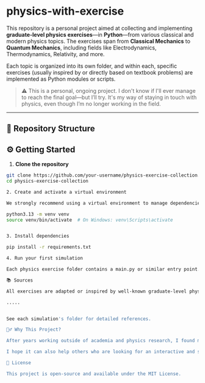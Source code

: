 # physics-with-exercise

This repository is a personal project aimed at collecting and implementing **graduate-level physics exercises**—in **Python**—from various classical and modern physics topics. The exercises span from **Classical Mechanics** to **Quantum Mechanics**, including fields like Electrodynamics, Thermodynamics, Relativity, and more.

Each topic is organized into its own folder, and within each, specific exercises (usually inspired by or directly based on textbook problems) are implemented as Python modules or scripts.

> ⚠️ This is a personal, ongoing project. I don't know if I'll ever manage to reach the final goal—but I’ll try. It's my way of staying in touch with physics, even though I’m no longer working in the field.

---

## 📁 Repository Structure

## ⚙️ Getting Started

1. **Clone the repository**

```bash
git clone https://github.com/your-username/physics-exercise-collection.git
cd physics-exercise-collection

2. Create and activate a virtual environment

We strongly recommend using a virtual environment to manage dependencies.

python3.13 -m venv venv
source venv/bin/activate  # On Windows: venv\Scripts\activate


3. Install dependencies

pip install -r requirements.txt

4. Run your first simulation

Each physics exercise folder contains a main.py or similar entry point. You can run individual modules or launch the optional GUI (when available).

📚 Sources

All exercises are adapted or inspired by well-known graduate-level physics textbooks. For example:

.....


See each simulation's folder for detailed references.

🙋‍♂️ Why This Project?

After years working outside of academia and physics research, I found myself slowly forgetting the subject I loved and studied deeply. This project is a way to reconnect with physics—not through reading alone, but by solving and simulating the key problems that shaped the discipline.

I hope it can also help others who are looking for an interactive and structured way to revisit advanced physics concepts.

📜 License

This project is open-source and available under the MIT License.

